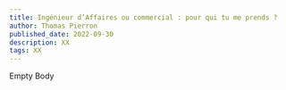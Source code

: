 ```yaml
---
title: Ingénieur d’Affaires ou commercial : pour qui tu me prends ?
author: Thomas Pierron
published_date: 2022-09-30
description: XX
tags: XX
---
```


Empty Body
